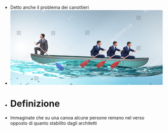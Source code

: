 - Detto anche il problema dei canottieri
- ![image.png](../assets/image_1700570518376_0.png)
- # Definizione
- Immaginate che su una canoa alcune persone remano nel verso opposto di quanto stabilito dagli architetti